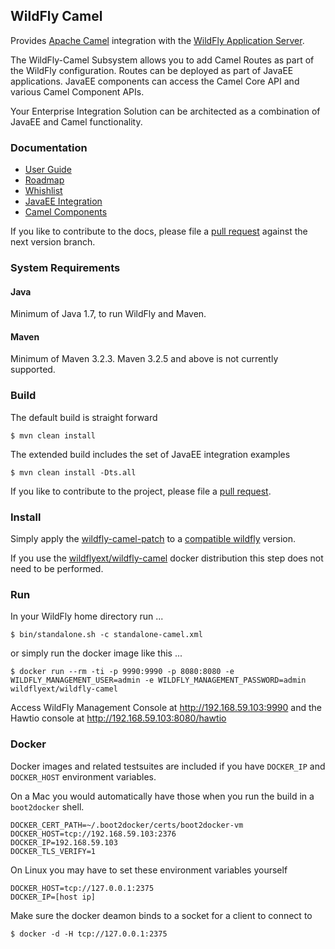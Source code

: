 ## WildFly Camel

Provides [Apache Camel](http://camel.apache.org/) integration with the [WildFly Application Server](http://wildfly.org/).

The WildFly-Camel Subsystem allows you to add Camel Routes as part of the WildFly configuration. Routes can be deployed as part of JavaEE applications. JavaEE components can access the Camel Core API and various Camel Component APIs.

Your Enterprise Integration Solution can be architected as a combination of JavaEE and Camel functionality.

### Documentation

* [User Guide](http://wildflyext.gitbooks.io/wildfly-camel/content/)
* [Roadmap](https://github.com/wildfly-extras/wildfly-camel/wiki/Roadmap)
* [Whishlist](https://github.com/wildfly-extras/wildfly-camel/wiki/Whishlist)
* [JavaEE Integration](http://wildflyext.gitbooks.io/wildfly-camel/content/javaee/README.html)
* [Camel Components](http://wildflyext.gitbooks.io/wildfly-camel/content/components/README.html)

If you like to contribute to the docs, please file a [pull request](https://github.com/wildfly-extras/wildfly-camel-book/branches) against the next version branch.

### System Requirements

#### Java

Minimum of Java 1.7, to run WildFly and Maven.

#### Maven

Minimum of Maven 3.2.3. Maven 3.2.5 and above is not currently supported.


### Build

The default build is straight forward

```
$ mvn clean install
```

The extended build includes the set of JavaEE integration examples 

```
$ mvn clean install -Dts.all
```

If you like to contribute to the project, please file a [pull request](https://github.com/wildfly-extras/wildfly-camel/pulls).

### Install

Simply apply the [wildfly-camel-patch](https://github.com/wildfly-extras/wildfly-camel/releases) to a [compatible wildfly](http://wildflyext.gitbooks.io/wildfly-camel/content/start/compatibility.html) version.

If you use the [wildflyext/wildfly-camel](https://registry.hub.docker.com/u/wildflyext/wildfly-camel/) docker distribution this step does not need to be performed.

### Run

In your WildFly home directory run ...

```
$ bin/standalone.sh -c standalone-camel.xml
```

or simply run the docker image like this ...

```
$ docker run --rm -ti -p 9990:9990 -p 8080:8080 -e WILDFLY_MANAGEMENT_USER=admin -e WILDFLY_MANAGEMENT_PASSWORD=admin wildflyext/wildfly-camel
```

Access WildFly Management Console at http://192.168.59.103:9990 and the Hawtio console at http://192.168.59.103:8080/hawtio

### Docker 

Docker images and related testsuites are included if you have `DOCKER_IP` and `DOCKER_HOST` environment variables.

On a Mac you would automatically have those when you run the build in a `boot2docker` shell.

```
DOCKER_CERT_PATH=~/.boot2docker/certs/boot2docker-vm
DOCKER_HOST=tcp://192.168.59.103:2376
DOCKER_IP=192.168.59.103
DOCKER_TLS_VERIFY=1
```

On Linux you may have to set these environment variables yourself

```
DOCKER_HOST=tcp://127.0.0.1:2375
DOCKER_IP=[host ip]
```

Make sure the docker deamon binds to a socket for a client to connect to

```
$ docker -d -H tcp://127.0.0.1:2375
```
